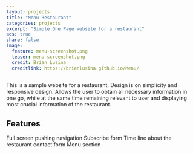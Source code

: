 ```yaml
---
layout: projects
title: "Menu Restaurant"
categories: projects
excerpt: "Simple One Page website for a restaurant"
ads: true
share: false
image:
  feature: menu-screenshot.png
  teaser: menu-screenshot.png
  credit: Brian Lusina
  creditlink: https://brianlusina.github.io/Menu/
---
```


This is a sample website for a restaurant. Design is on simplicity and responsive design. Allows the user to obtain all necessary information in one go, while at the same time remaining relevant to user and displaying most crucial information of the restaurant.

## Features

Full screen pushing navigation
Subscribe form
Time line about the restaurant
contact form
Menu section
